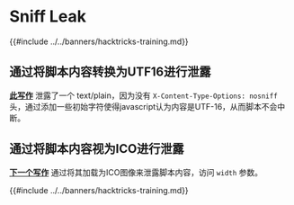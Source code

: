 # Sniff Leak

{{#include ../../banners/hacktricks-training.md}}

## 通过将脚本内容转换为UTF16进行泄露

[**此写作**](https://blog.huli.tw/2022/08/01/en/uiuctf-2022-writeup/#modernism21-solves) 泄露了一个 text/plain，因为没有 `X-Content-Type-Options: nosniff` 头，通过添加一些初始字符使得javascript认为内容是UTF-16，从而脚本不会中断。

## 通过将脚本内容视为ICO进行泄露

[**下一个写作**](https://blog.huli.tw/2022/08/01/en/uiuctf-2022-writeup/#precisionism3-solves) 通过将其加载为ICO图像来泄露脚本内容，访问 `width` 参数。

{{#include ../../banners/hacktricks-training.md}}
